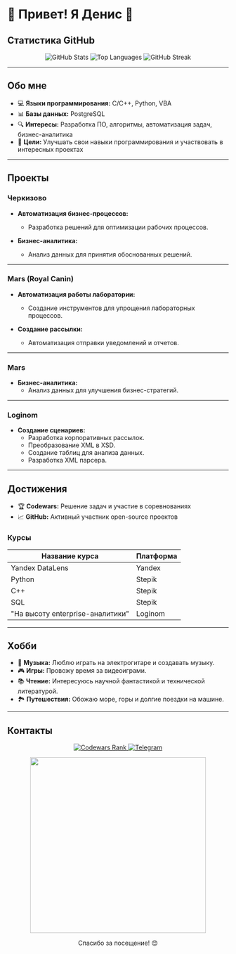 # 👋 Привет! Я Денис 👋

## Статистика GitHub

<p align="center">
  <img src="https://github-readme-stats.vercel.app/api?username=Velial-squaB-Denisco&show_icons=true&theme=dark&bg_color=000000&title_color=ffffff&text_color=ffffff&icon_color=ff0000&hide_title=true&include_all_commits=true" alt="GitHub Stats" />
  <img src="https://github-readme-stats.vercel.app/api/top-langs/?username=Velial-squaB-Denisco&layout=compact&theme=dark&bg_color=000000&title_color=ffffff&text_color=ffffff&icon_color=ff0000&hide_title=true" alt="Top Languages" />
  <img src="https://github-readme-streak-stats.herokuapp.com/?user=Velial-squaB-Denisco&theme=dark&bg_color=000000&title_color=ffffff&text_color=ffffff&icon_color=ff0000" alt="GitHub Streak" />
</p>

---

## Обо мне

- 💻 **Языки программирования:** C/C++, Python, VBA
- 📊 **Базы данных:** PostgreSQL
- 🔍 **Интересы:** Разработка ПО, алгоритмы, автоматизация задач, бизнес-аналитика
- 🎯 **Цели:** Улучшать свои навыки программирования и участвовать в интересных проектах

---

## Проекты

### Черкизово
- **Автоматизация бизнес-процессов:** 
  - Разработка решений для оптимизации рабочих процессов.
  
- **Бизнес-аналитика:** 
  - Анализ данных для принятия обоснованных решений.

---

### Mars (Royal Canin)
- **Автоматизация работы лаборатории:** 
  - Создание инструментов для упрощения лабораторных процессов.

- **Создание рассылки:** 
  - Автоматизация отправки уведомлений и отчетов.

---

### Mars
- **Бизнес-аналитика:**
  - Анализ данных для улучшения бизнес-стратегий.

---

### Loginom
- **Создание сценариев:**
  - Разработка корпоративных рассылок.
  - Преобразование XML в XSD.
  - Создание таблиц для анализа данных.
  - Разработка XML парсера.

---

## Достижения

- 🏆 **Codewars:** Решение задач и участие в соревнованиях
- 📈 **GitHub:** Активный участник open-source проектов

### Курсы

| Название курса                      | Платформа  |
|-------------------------------------|------------|
| Yandex DataLens                     | Yandex     |
| Python                              | Stepik     |
| C++                                 | Stepik     |
| SQL                                 | Stepik     |
| "На высоту enterprise-аналитики"   | Loginom    |

---

## Хобби

- 🎸 **Музыка:** Люблю играть на электрогитаре и создавать музыку.
- 🎮 **Игры:** Провожу время за видеоиграми.
- 📚 **Чтение:** Интересуюсь научной фантастикой и технической литературой.
- 🏞️ **Путешествия:** Обожаю море, горы и долгие поездки на машине.

---

## Контакты

<p align="center">
  <a href="https://www.codewars.com/users/ppoi42477@gmail.com">
    <img src="https://www.codewars.com/users/ppoi42477@gmail.com/badges/small" alt="Codewars Rank" />
  </a>
  <a href="https://t.me/denis290804">
    <img src="https://img.shields.io/badge/Telegram-Связаться-blue?style=flat-square&logo=telegram&logoColor=white" alt="Telegram" />
  </a>
</p>

<p align="center">
  <img src="https://user-images.githubusercontent.com/74038190/225813708-98b745f2-7d22-48cf-9150-083f1b00d6c9.gif" width="400"/>
</p>

<p align="center">
  Спасибо за посещение! 😊
</p>
